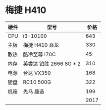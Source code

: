 # 梅捷 H410

| 硬件 | 型号                    | 价格 |
| ---- | ----------------------- | ---- |
| CPU  | i3-10100                | 643  |
| 主板 | 梅捷 H410 焱龙          | 330  |
| 散热 | 酷冷至尊 I70C           | 45   |
| 内存 | 英睿达 铂胜 2666 8G * 2 | 310  |
| 电源 | 台达 VX350              | 168  |
| 硬盘 | RC10 500G               | 322  |
| 机箱 | 先马 趣造               | 199  |
|      |                         | 2017 |

